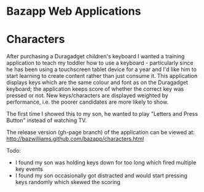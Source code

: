 Bazapp Web Applications
=======================

Characters
==========

After purchasing a Duragadget children's keyboard I wanted a training application to teach my toddler how to use a keyboard - particularly since he has been using a touchscreen tablet device for a year and I'd like him to start learning to create content rather than just consume it. This application displays keys which are the same colour and font as on the Duragadget keyboard; the application keeps score of whether the correct key was pressed or not. New keys/characters are displayed weighted by performance, i.e. the poorer candidates are more likely to show. 

The first time I showed this to my son, he wanted to play "Letters and Press Button" instead of watching TV. 

The release version (gh-page branch) of the application can be viewed at:
http://bazwilliams.github.com/bazapp/characters.html

Todo:
* I found my son was holding keys down for too long which fired multiple key events
* I found my son occasionally got distracted and would start pressing keys randomly which skewed the scoring